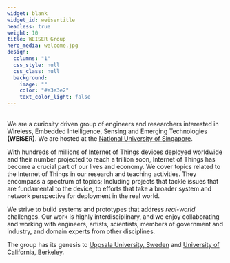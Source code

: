 ```yaml
---
widget: blank
widget_id: weisertitle
headless: true
weight: 10
title: WEISER Group
hero_media: welcome.jpg
design:
  columns: "1"
  css_style: null
  css_class: null
  background:
    image: ""
    color: "#e3e3e2"
    text_color_light: false
---
```

<br> We are a curiosity driven group of engineers and researchers interested in Wireless, Embedded Intelligence, Sensing and Emerging Technologies **(WEISER)**. We are hosted at the [National University of Singapore](https://www.nus.edu.sg/). <br> 

With hundreds of millions of Internet of Things devices deployed worldwide and their number projected to reach a trillion soon,  Internet of Things has become a crucial part of our lives and economy. We cover topics related to the Internet of Things in our research and teaching activities. They encompass a spectrum of topics; Including projects that tackle issues that are fundamental to the device, to efforts that take a broader system and network perspective for deployment in the real world. <br> 

We strive to build systems and prototypes that address *real-world* challenges. Our work is highly interdisciplinary, and we enjoy collaborating and working with engineers, artists, scientists,  members of government and industry, and domain experts from other disciplines.<br>

The group has its genesis to [Uppsala University, Sweden](http://uu.se) and [University of California, Berkeley](https://www.berkeley.edu/).  <br>